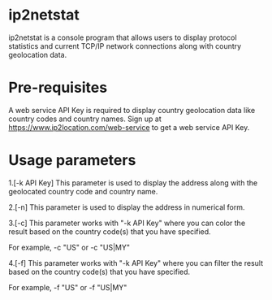 ip2netstat
==========
ip2netstat is a console program that allows users to display protocol statistics and current
TCP/IP network connections along with country geolocation data.

Pre-requisites
==============
A web service API Key is required to display country geolocation data like country codes and country names.
Sign up at https://www.ip2location.com/web-service to get a web service API Key.

Usage parameters
================
1.[-k API Key]
This parameter is used to display the address along with the geolocated country code and country name.

2.[-n]
This parameter is used to display the address in numerical form.

3.[-c]
This parameter works with "-k API Key" where you can color the result based on the country code(s) that
you have specified.

For example, -c "US" or -c "US|MY"

4.[-f]
This parameter works with "-k API Key" where you can filter the result based on the country code(s) that 
you have specified.

For example, -f "US" or -f "US|MY"
